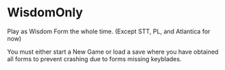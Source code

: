 # WisdomOnly

Play as Wisdom Form the whole time. (Except STT, PL, and Atlantica for now)


You must either start a New Game or load a save where you have obtained all forms to prevent crashing due to forms missing keyblades.
